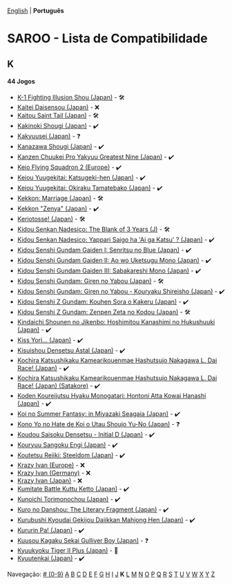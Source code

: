 [English](../en-us/K.md) | **Português**

# SAROO - Lista de Compatibilidade

## K

#### 44 Jogos

- [K-1 Fighting Illusion Shou (Japan)](../../../Regions/Retails/Japan/T-26102G/01/README.md) - :hammer_and_wrench:
- [Kaitei Daisensou (Japan)](../../../Regions/Retails/Japan/T-15006G/01/README.md) - :x:
- [Kaitou Saint Tail (Japan)](../../../Regions/Retails/Japan/T-28201G/01/README.md) - :hammer_and_wrench:
- [Kakinoki Shougi (Japan)](../../../Regions/Retails/Japan/T-2104G/01/README.md) - :heavy_check_mark:
- [Kakyuusei (Japan)](../../../Regions/Retails/Japan/T-28002G/01/README.md) - :question:
- [Kanazawa Shougi (Japan)](../../../Regions/Retails/Japan/T-16505G/01/README.md) - :heavy_check_mark:
- [Kanzen Chuukei Pro Yakyuu Greatest Nine (Japan)](../../../Regions/Retails/Japan/GS-9017/01/README.md) - :heavy_check_mark:
- [Keio Flying Squadron 2 (Europe)](../../../Regions/Retails/Europe/T-6008H-50/01/README.md) - :heavy_check_mark:
- [Keiou Yuugekitai: Katsugeki-hen (Japan)](../../../Regions/Retails/Japan/T-6003G/01/README.md) - :heavy_check_mark:
- [Keiou Yuugekitai: Okiraku Tamatebako (Japan)](../../../Regions/Retails/Japan/610-6321-0/01/README.md) - :heavy_check_mark:
- [Kekkon: Marriage (Japan)](../../../Regions/Retails/Japan/T-10501G/01/README.md) - :hammer_and_wrench:
- [Kekkon "Zenya" (Japan)](../../../Regions/Retails/Japan/T-10502G/01/README.md) - :heavy_check_mark:
- [Keriotosse! (Japan)](../../../Regions/Retails/Japan/T-30306G/01/README.md) - :hammer_and_wrench:
- [Kidou Senkan Nadesico: The Blank of 3 Years (J)](../../../Regions/Retails/Japan/GS-9195/01/README.md) - :hammer_and_wrench:
- [Kidou Senkan Nadesico: Yappari Saigo ha 'Ai ga Katsu' ? (Japan)](../../../Regions/Retails/Japan/GS-9142/01/README.md) - :heavy_check_mark:
- [Kidou Senshi Gundam Gaiden I: Senritsu no Blue (Japan)](../../../Regions/Retails/Japan/T-13306G/01/README.md) - :heavy_check_mark:
- [Kidou Senshi Gundam Gaiden II: Ao wo Uketsugu Mono (Japan)](../../../Regions/Retails/Japan/T-13309G/01/README.md) - :heavy_check_mark:
- [Kidou Senshi Gundam Gaiden III: Sabakareshi Mono (Japan)](../../../Regions/Retails/Japan/T-13312G/01/README.md) - :heavy_check_mark:
- [Kidou Senshi Gundam: Giren no Yabou (Japan)](../../../Regions/Retails/Japan/T-13327G/01/README.md) - :hammer_and_wrench:
- [Kidou Senshi Gundam: Giren no Yabou - Kouryaku Shireisho (Japan)](../../../Regions/Retails/Japan/T-13333G/01/README.md) - :heavy_check_mark:
- [Kidou Senshi Z Gundam: Kouhen Sora o Kakeru (Japan)](../../../Regions/Retails/Japan/T-13320G/01/README.md) - :heavy_check_mark:
- [Kidou Senshi Z Gundam: Zenpen Zeta no Kodou (Japan)](../../../Regions/Retails/Japan/T-13315G/01/README.md) - :hammer_and_wrench:
- [Kindaichi Shounen no Jikenbo: Hoshimitou Kanashimi no Hukushuuki (Japan)](../../../Regions/Retails/Japan/T-14315G/01/README.md) - :heavy_check_mark:
- [Kiss Yori... (Japan)](../../../Regions/Retails/Japan/T-19724G/01/README.md) - :heavy_check_mark:
- [Kisuishou Densetsu Astal (Japan)](../../../Regions/Retails/Japan/GS-9019/01/README.md) - :heavy_check_mark:
- [Kochira Katsushikaku Kamearikouenmae Hashutsujo Nakagawa L. Dai Race! (Japan)](../../../Regions/Retails/Japan/T-13319G/01/README.md) - :heavy_check_mark:
- [Kochira Katsushikaku Kamearikouenmae Hashutsujo Nakagawa L. Dai Race! (Japan) (Satakore)](../../../Regions/Retails/Japan/T-13332G/01/README.md) - :heavy_check_mark:
- [Koden Koureijutsu Hyaku Monogatari: Hontoni Atta Kowai Hanashi (Japan)](../../../Regions/Retails/Japan/T-14312G/01/README.md) - :heavy_check_mark:
- [Koi no Summer Fantasy: in Miyazaki Seagaia (Japan)](../../../Regions/Retails/Japan/T-23407G/01/README.md) - :heavy_check_mark:
- [Kono Yo no Hate de Koi o Utau Shoujo Yu-No (Japan)](../../../Regions/Retails/Japan/T-28004G/01/README.md) - :question:
- [Koudou Saisoku Densetsu - Initial D (Japan)](../../../Regions/Retails/Japan/T-25503G/README.md) - :heavy_check_mark:
- [Kouryuu Sangoku Engi (Japan)](../../../Regions/Retails/Japan/T-26104G/01/README.md) - :heavy_check_mark:
- [Koutetsu Reiiki: Steeldom (Japan)](../../../Regions/Retails/Japan/T-1805G/01/README.md) - :heavy_check_mark:
- [Krazy Ivan (Europe)](../../../Regions/Retails/Europe/T-11305H/01/README.md) - :x:
- [Krazy Ivan (Germany)](../../../Regions/Retails/Germany/T-11305H/01/README.md) - :x:
- [Krazy Ivan (Japan)](../../../Regions/Retails/Japan/T-18605G/01/README.md) - :x:
- [Kumitate Battle Kuttu Ketto (Japan)](../../../Regions/Retails/Japan/T-1813G/01/README.md) - :heavy_check_mark:
- [Kunoichi Torimonochou (Japan)](../../../Regions/Retails/Japan/T-6803G/01/README.md) - :heavy_check_mark:
- [Kuro no Danshou: The Literary Fragment (Japan)](../../../Regions/Retails/Japan/T-21203G/01/README.md) - :heavy_check_mark:
- [Kurubushi Kyoudai Gekijou Daiikkan Mahjong Hen (Japan)](../../../Regions/Retails/Japan/T-21803G/01/README.md) - :heavy_check_mark:
- [Kururin Pa! (Japan)](../../../Regions/Retails/Japan/T-24201G/01/README.md) - :heavy_check_mark:
- [Kuusou Kagaku Sekai Gulliver Boy (Japan)](../../../Regions/Retails/Japan/T-14303G/01/README.md) - :question:
- [Kyuukyoku Tiger II Plus (Japan)](../../../Regions/Retails/Japan/T-18715G/README.md) - :100:
- [Kyuutenkai (Japan)](../../../Regions/Retails/Japan/T-1801G/01/README.md) - :heavy_check_mark:

Navegação:
[# (0-9)](./09.md) [A](./A.md) [B](./B.md) [C](./C.md) [D](./D.md) [E](./E.md) [F](./F.md) [G](./G.md) [H](./H.md) [I](./I.md) [J](./J.md) **K** [L](./L.md) [M](./M.md) [N](./N.md) [O](./O.md) [P](./P.md) [Q](./Q.md) [R](./R.md) [S](./S.md) [T](./T.md) [U](./U.md) [V](./V.md) [W](./W.md) [X](./X.md) [Y](./Y.md) [Z](./Z.md)
